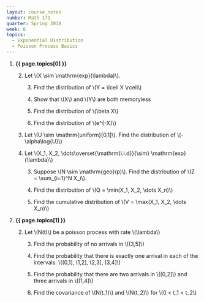 ```yaml
---
layout: course_notes
number: Math 171
quarter: Spring 2018
week: 8
topics:
  - Exponential Distribution
  - Poisson Process Basics
---
```


1. **{{ page.topics[0] }}**

    2. Let \\(X \sim \mathrm{exp}(\lambda)\\).

        3. Find the distribution of \\(Y = \lceil X \rceil\\)

        3. Show that \\(X\\) and \\(Y\\) are both memoryless

        3. Find the distribution of \\(\beta X\\)

        3. Find the distribution of \\(e^{-X}\\)

    2. Let \\(U \sim \mathrm{uniform}[0,1]\\). Find the distribution of \\(-\alpha\log{U}\\)

    2. Let \\(X\_1, X\_2, \dots\overset{\mathrm{i.i.d}}{\sim} \mathrm{exp}(\lambda)\\)

        3. Suppose \\(N \sim \mathrm{geo}(p)\\). Find the distribution of \\(Z = \sum\_{i=1}^N X\_i\\).

        3. Find the distribution of \\(Q = \min(X\_1, X\_2, \dots X\_n)\\)

        3. Find the cumulative distribution of \\(V = \max(X\_1, X\_2, \dots X\_n)\\)

1. **{{ page.topics[1] }}**

    2. Let \\(N(t)\\) be a poisson process with rate \\(\lambda\\)

        3. Find the probability of no arrivals in \\((3,5]\\)

        3. Find the probability that there is exactly one arrival in each of the intervals: \\((0,1], (1,2], (2,3], (3,4]\\)

        3. Find the probability that there are two arrivals in \\((0,2]\\) and three arrivals in \\((1,4]\\)

        3. Find the covariance of \\(N(t\_1)\\) and \\(N(t\_2)\\) for \\(0 < t\_1 < t\_2\\)




